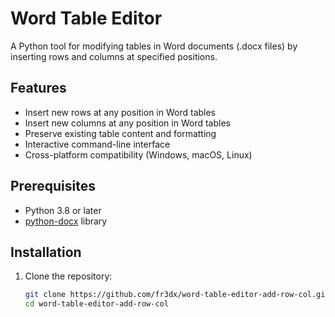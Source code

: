 # Word Table Editor

A Python tool for modifying tables in Word documents (.docx files) by inserting rows and columns at specified positions.

## Features

- Insert new rows at any position in Word tables
- Insert new columns at any position in Word tables
- Preserve existing table content and formatting
- Interactive command-line interface
- Cross-platform compatibility (Windows, macOS, Linux)

## Prerequisites

- Python 3.8 or later
- [python-docx](https://python-docx.readthedocs.io/) library

## Installation

1. Clone the repository:
   ```bash
   git clone https://github.com/fr3dx/word-table-editor-add-row-col.git
   cd word-table-editor-add-row-col